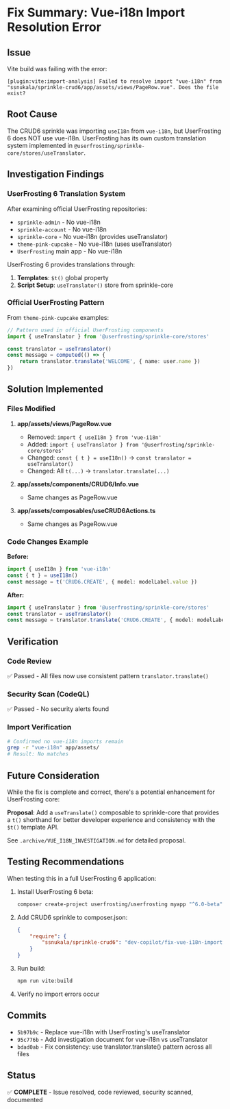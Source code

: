 # Fix Summary: Vue-i18n Import Resolution Error

## Issue
Vite build was failing with the error:
```
[plugin:vite:import-analysis] Failed to resolve import "vue-i18n" from "ssnukala/sprinkle-crud6/app/assets/views/PageRow.vue". Does the file exist?
```

## Root Cause
The CRUD6 sprinkle was importing `useI18n` from `vue-i18n`, but UserFrosting 6 does NOT use vue-i18n. UserFrosting has its own custom translation system implemented in `@userfrosting/sprinkle-core/stores/useTranslator`.

## Investigation Findings

### UserFrosting 6 Translation System
After examining official UserFrosting repositories:
- `sprinkle-admin` - No vue-i18n
- `sprinkle-account` - No vue-i18n
- `sprinkle-core` - No vue-i18n (provides useTranslator)
- `theme-pink-cupcake` - No vue-i18n (uses useTranslator)
- `UserFrosting` main app - No vue-i18n

UserFrosting 6 provides translations through:
1. **Templates**: `$t()` global property
2. **Script Setup**: `useTranslator()` store from sprinkle-core

### Official UserFrosting Pattern
From `theme-pink-cupcake` examples:

```typescript
// Pattern used in official UserFrosting components
import { useTranslator } from '@userfrosting/sprinkle-core/stores'

const translator = useTranslator()
const message = computed(() => {
    return translator.translate('WELCOME', { name: user.name })
})
```

## Solution Implemented

### Files Modified
1. **app/assets/views/PageRow.vue**
   - Removed: `import { useI18n } from 'vue-i18n'`
   - Added: `import { useTranslator } from '@userfrosting/sprinkle-core/stores'`
   - Changed: `const { t } = useI18n()` → `const translator = useTranslator()`
   - Changed: All `t(...)` → `translator.translate(...)`

2. **app/assets/components/CRUD6/Info.vue**
   - Same changes as PageRow.vue

3. **app/assets/composables/useCRUD6Actions.ts**
   - Same changes as PageRow.vue

### Code Changes Example
**Before:**
```typescript
import { useI18n } from 'vue-i18n'
const { t } = useI18n()
const message = t('CRUD6.CREATE', { model: modelLabel.value })
```

**After:**
```typescript
import { useTranslator } from '@userfrosting/sprinkle-core/stores'
const translator = useTranslator()
const message = translator.translate('CRUD6.CREATE', { model: modelLabel.value })
```

## Verification

### Code Review
✅ Passed - All files now use consistent pattern `translator.translate()`

### Security Scan (CodeQL)
✅ Passed - No security alerts found

### Import Verification
```bash
# Confirmed no vue-i18n imports remain
grep -r "vue-i18n" app/assets/
# Result: No matches
```

## Future Consideration

While the fix is complete and correct, there's a potential enhancement for UserFrosting core:

**Proposal**: Add a `useTranslate()` composable to sprinkle-core that provides a `t()` shorthand for better developer experience and consistency with the `$t()` template API.

See `.archive/VUE_I18N_INVESTIGATION.md` for detailed proposal.

## Testing Recommendations

When testing this in a full UserFrosting 6 application:

1. Install UserFrosting 6 beta:
   ```bash
   composer create-project userfrosting/userfrosting myapp "^6.0-beta"
   ```

2. Add CRUD6 sprinkle to composer.json:
   ```json
   {
       "require": {
           "ssnukala/sprinkle-crud6": "dev-copilot/fix-vue-i18n-import-error"
       }
   }
   ```

3. Run build:
   ```bash
   npm run vite:build
   ```

4. Verify no import errors occur

## Commits
- `5b97b9c` - Replace vue-i18n with UserFrosting's useTranslator
- `95c776b` - Add investigation document for vue-i18n vs useTranslator
- `bdad0ab` - Fix consistency: use translator.translate() pattern across all files

## Status
✅ **COMPLETE** - Issue resolved, code reviewed, security scanned, documented
